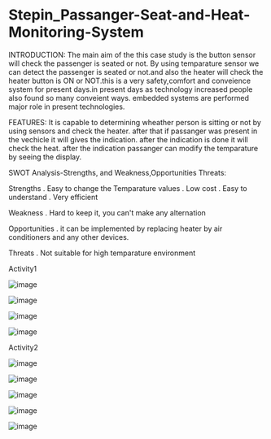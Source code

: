 # Stepin_Passanger-Seat-and-Heat-Monitoring-System

INTRODUCTION:
The main aim of the this case study is the button sensor will check the passenger is seated or not. By using temparature sensor we can detect the passenger is seated or not.and also the heater will check the heater button is ON or NOT.this is a very safety,comfort and conveience system for present days.in present days as technology increased people also found so many conveient ways. embedded systems are performed major role in present technologies.

FEATURES:
It is capable to determining wheather person is sitting or not by using sensors and check the heater. after that if passanger was present in the vechicle it will gives the indication. after the indication is done it will check the heat. after the indication passanger can modify the temparature by seeing the display.

SWOT Analysis-Strengths, and Weakness,Opportunities Threats:

Strengths
. Easy to change the Temparature values
. Low cost
. Easy to understand 
. Very efficient

Weakness
. Hard to keep it, you can't make any alternation

Opportunities
. it can be implemented by replacing heater by air conditioners and any other devices.

Threats
. Not suitable for high temparature environment

Activity1

![image](https://user-images.githubusercontent.com/89601584/133664506-6a8909d1-c36f-4b1b-bd40-d564f38bbf59.png)


![image](https://user-images.githubusercontent.com/89601584/133665183-1a949fa3-7461-42d0-b97d-d8219ac16cf5.png)


![image](https://user-images.githubusercontent.com/89601584/133665215-1f5969e3-f85e-4092-b54e-a636391f29e5.png)


![image](https://user-images.githubusercontent.com/89601584/133665338-45dd39bc-5735-485f-9093-c1e6870d2fca.png)

Activity2

![image](https://user-images.githubusercontent.com/89601584/133665466-d0e51e07-ca8f-4f22-a25a-817140ff4c23.png)


![image](https://user-images.githubusercontent.com/89601584/133665519-2e1c24db-9545-4e85-b357-e8d7cae3d747.png)


![image](https://user-images.githubusercontent.com/89601584/133665559-ebce7d7d-fba8-47f8-b0e1-89da821ad8de.png)


![image](https://user-images.githubusercontent.com/89601584/133665607-6ab665c6-48c9-4567-96c5-a6174b862f19.png)


![image](https://user-images.githubusercontent.com/89601584/133665664-d27713f0-866c-4265-b289-51fe4ae05acd.png)





